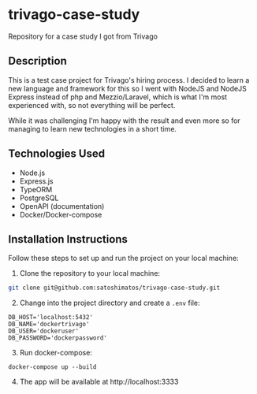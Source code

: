 # trivago-case-study

Repository for a case study I got from Trivago

## Description

This is a test case project for Trivago's hiring process.
I decided to learn a new language and framework for this so I went with NodeJS and NodeJS Express instead of php and Mezzio/Laravel, which is what I'm most experienced with, so not everything will be perfect.

While it was challenging I'm happy with the result and even more so for managing to learn new technologies in a short time.

## Technologies Used

- Node.js
- Express.js
- TypeORM
- PostgreSQL
- OpenAPI (documentation)
- Docker/Docker-compose

## Installation Instructions

Follow these steps to set up and run the project on your local machine:

1. Clone the repository to your local machine:

```bash
git clone git@github.com:satoshimatos/trivago-case-study.git
```
2. Change into the project directory and create a `.env` file:
```
DB_HOST='localhost:5432'
DB_NAME='dockertrivago'
DB_USER='dockeruser'
DB_PASSWORD='dockerpassword'
```
3. Run docker-compose:
```
docker-compose up --build
```
4. The app will be available at http://localhost:3333